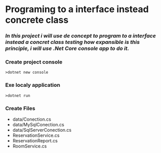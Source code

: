 # Programing to a interface instead concrete class

### _In this project i will use de concept to program to a interface instead a concret class testing how expansible is this principle, i will use .Net Core console app to do it._

### **Create project console**

```
>dotnet new console
```

### **Exe localy application**

```
>dotnet run
```

### **Create Files**
* data/Conection.cs
* data/MySqlConection.cs
* data/SqlServerConection.cs
* ReservationService.cs
* ReservationReport.cs
* RoomService.cs
